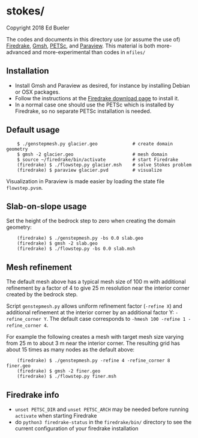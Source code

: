 stokes/
=======

Copyright 2018  Ed Bueler

The codes and documents in this directory use (or assume the use of) [Firedrake](https://www.firedrakeproject.org/), [Gmsh](http://gmsh.info/), [PETSc](http://www.mcs.anl.gov/petsc/), and [Paraview](https://www.paraview.org/).  This material is both more-advanced and more-experimental than codes in `mfiles/`

Installation
------------

  * Install Gmsh and Paraview as desired, for instance by installing Debian or OSX packages.
  * Follow the instructions at the [Firedrake download page](https://www.firedrakeproject.org/download.html) to install it.
  * In a normal case one should use the PETSc which is installed by Firedrake, so no separate PETSc installation is needed.

Default usage
-------------

        $ ./genstepmesh.py glacier.geo             # create domain geometry
        $ gmsh -2 glacier.geo                      # mesh domain
        $ source ~/firedrake/bin/activate          # start Firedrake
        (firedrake) $ ./flowstep.py glacier.msh    # solve Stokes problem
        (firedrake) $ paraview glacier.pvd         # visualize

Visualization in Paraview is made easier by loading the state file `flowstep.pvsm`.

Slab-on-slope usage
-------------------

Set the height of the bedrock step to zero when creating the domain geometry:

        (firedrake) $ ./genstepmesh.py -bs 0.0 slab.geo
        (firedrake) $ gmsh -2 slab.geo
        (firedrake) $ ./flowstep.py -bs 0.0 slab.msh

Mesh refinement
---------------

The default mesh above has a typical mesh size of 100 m with additional refinement by a factor of 4 to give 25 m resolution near the interior corner created by the bedrock step.

Script `genstepmesh.py` allows uniform refinement factor (`-refine X`) and additional refinement at the interior corner by an additional factor Y: `-refine_corner Y`.  The default case corresponds to `-hmesh 100 -refine 1 -refine_corner 4`.

For example the following creates a mesh with target mesh size varying from 25 m to about 3 m near the interior corner.  The resulting grid has about 15 times as many nodes as the default above:

        (firedrake) $ ./genstepmesh.py -refine 4 -refine_corner 8 finer.geo
        (firedrake) $ gmsh -2 finer.geo
        (firedrake) $ ./flowstep.py finer.msh

Firedrake info
--------------

  * `unset PETSC_DIR` and `unset PETSC_ARCH` may be needed before running `activate` when starting Firedrake
  * do `python3 firedrake-status` in the `firedrake/bin/` directory to see the current configuration of your firedrake installation

